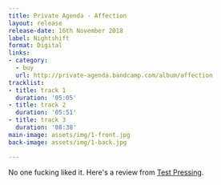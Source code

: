 ```yaml
---
title: Private Agenda - Affection
layout: release
release-date: 16th November 2018
label: Nightshift
format: Digital
links:
- category:
  - buy
  url: http://private-agenda.bandcamp.com/album/affection
tracklist:
- title: track 1
  duration: '05:05'
- title: track 2
  duration: '05:51'
- title: track 3
  duration: '08:38'
main-image: assets/img/1-front.jpg
back-image: assets/img/1-back.jpg

---
```

No one fucking liked it. Here's a review from [Test Pressing](http://testpressing.org/).